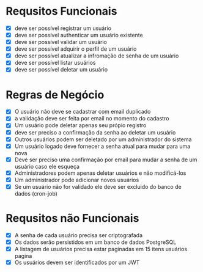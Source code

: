 # Requsitos Funcionais

- [x] deve ser possível registrar um usuário
- [x] deve ser possível authenticar um usuário existente
- [x] deve ser possível validar um usuário 
- [x] deve ser possível adquirir o perfil de um usuário
- [x] deve ser possível atualizar a infromação de senha de um usuário 
- [x] deve ser possível listar usuários
- [x] deve ser possível deletar um usuário

# Regras de Negócio

- [x] O usuário não deve se cadastrar com email duplicado
- [x] a validação deve ser feita por email no momento do cadastro
- [x] Um usuário pode deletar apenas seu própio registro
- [x] deve ser preciso a confirmação da senha ao deletar um usuário
- [x] Outros usuários podem ser deletado por um administrador do sistema
- [x] Um usuário logado deve fornecer a senha atual para mudar para uma nova
- [x] Deve ser preciso uma confirmação por email para mudar a senha de um usuário caso ele esqueça
- [x] Administradores podem apenas deletar usuários e não modificá-los
- [x] Um administrador pode adicionar novos usuários
- [x] Se um usuário não for validado ele deve ser excluido do banco de dados (cron-job)
# Requsitos não Funcionais

- [x] A senha de cada usuário precisa ser criptografada
- [x] Os dados serão persistidos em um banco de dados PostgreSQL
- [x] A listagem de usuários precisa estar paginadas em 15 itens usuários pagina
- [x] Os usuários devem ser identificados por um JWT
